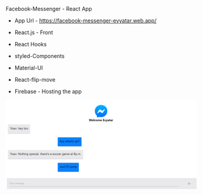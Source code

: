 Facebook-Messenger - React App

* App Url - https://facebook-messenger-evyatar.web.app/

* React.js - Front
* React Hooks
* styled-Components
* Material-UI
* React-flip-move
* Firebase - Hosting the app

![alt text](https://github.com/EvyatarHaim1/Facebook-Messenger-React/blob/main/src/assets/images/ScreenView.png)



